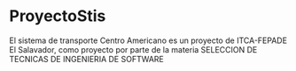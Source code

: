 # ProyectoStis
El sistema de transporte Centro Americano es un proyecto de ITCA-FEPADE El Salavador, como proyecto por parte de la materia SELECCION DE TECNICAS DE INGENIERIA DE SOFTWARE 
